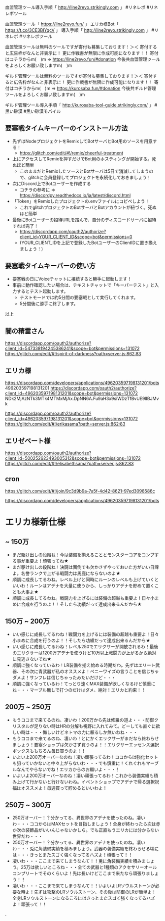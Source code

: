 
血盟管理ツール導入手順「 http://line2revo.strikingly.com 」
#リネレボ
#リネレボツール

血盟管理ツール「 https://line2revo.fun/ 」
エリカ様Bot「 https://t.co/3CE3BIYqcV 」
導入手順「 http://line2revo.strikingly.com 」
#リネレボ
#リネレボツール


血盟管理ツールは無料のツールですが寄付も募集しております！＞＜
寄付すると広告枠がなんと非表示に！
更に作戦書が無限に作成可能になります！！
寄付はコチラからm(　)m => https://line2revo.fun/#donation
今後共血盟管理ツールをよろしくお願い致しますm(　)m


ギルド管理ツールは無料のツールですが寄付も募集しております！＞＜
寄付すると広告枠がなんと非表示に！
更に作戦書が無限に作成可能になります！！
寄付はコチラからm(　)m => https://kurosaba.fun/#donation
今後共ギルド管理ツールをよろしくお願い致しますm(　)m


ギルド管理ツール導入手順「 http://kurosaba-tool-guide.strikingly.com/ 」
#黒い砂漠
#黒い砂漠モバイル


## 要塞戦タイムキーパーのインストール方法

- 先ずはNodeプロジェクトをRemixしてBotサーバとBot用のソースを用意する！
  + https://glitch.com/edit/#!/remix/cheerful-treatment
- 上にアクセスしてRemixを押すだけでBot用のホスティングが開始する。死ぬほど簡単
  + このままだとRemixしたソースとBotサーバは5日で消滅してしまうので、glitchに会員登録してプロジェクトを永続化しておきましょう！
- 次にDiscord上でBotユーザーを作成する
  + コチラの参考に => https://discordpy.readthedocs.io/ja/latest/discord.html
- 「Token」をRemixしたプロジェクトの.envファイルにコピペしよう！
  + これでglitchプロジェクトのBotサーバとBotアカウントが紐づく。死ぬほど簡単
- 最後にBotユーザーの招待URLを踏んで、自分のディスコードサーバに招待すれば完了！
  + https://discordapp.com/oauth2/authorize?client_id=YOUR_CLIENT_ID&scope=bot&permissions=0
  + (YOUR_CLIENT_IDを上記で登録したBotユーザーのClientIDに置き換えましょう！)

## 要塞戦タイムキーパーの使い方

- 要塞戦の日にVoiceチャットに接続すると勝手に起動します！
- 事前に動作確認したい場合は、テキストチャットで「キーパーテスト」と入力するとテスト起動します。
  + テストモードでは約5分間の要塞戦として実行してくれます。
  + 5分間後に勝手に終了します。

以上

## 闇の精霊さん

https://discordapp.com/oauth2/authorize?client_id=547338194245386241&scope=bot&permissions=131072
https://glitch.com/edit/#!/spirit-of-darkness?path=server.js:862:83

## エリカ様

https://discordapp.com/developers/applications/496203597198131201/bots
496203597198131201
https://discordapp.com/oauth2/authorize?client_id=496203597198131201&scope=bot&permissions=131072
NDk2MjAzNTk3MTk4MTMxMjAx.DpNN6A.Fu9aH3x9siWDzTfBvUE9lIBJMvk

https://discordapp.com/oauth2/authorize?client_id=496203597198131201&scope=bot&permissions=131072
https://glitch.com/edit/#!/erikasama?path=server.js:862:83


## エリゼベート様

https://discordapp.com/oauth2/authorize?client_id=500252623493005312&scope=bot&permissions=131072
https://glitch.com/edit/#!/elisabethsama?path=server.js:862:83


## cron

https://glitch.com/edit/#!/join/9c3d9b9a-7a5f-4d42-8621-97ed3098586c


https://discordapp.com/developers/applications/496203597198131201/bots




# エリカ様新仕様

## ~ 150万

- まだ駆け出しの段階ね！今は装備を揃えることとモンスターコアをコンプする事が重要よ！頑張ってね★
- まだ駆け出しの段階ね！決闘は面倒でも欠かさずやっておいた方がいい日課よ。名誉ランクで上がる戦闘力は馬鹿にならないのよ★
- 順調に成長してるわね。レベル上げと同時にルーンのレベルも上げていくといいわ！ルーンはアデナを大量に使うから、しっかりアデナを貯めて置くことも大事よ★
- 順調に成長してるわね。戦闘力を上げるには装備の超越も重要よ！日々小まめに合成を行うのよ！！そしたら功績だって達成出来るんだから★


## 150万 ~ 200万

- いい感じに成長してるわね！戦闘力を上げるには装備の超越も重要よ！日々小まめに合成を行うのよ！！そしたら功績だって達成出来るんだから★
- いい感じに成長してるわね！レベル250でエリクサーが開放されるわ！最後のエリクサーは1200万アデナを使うけど10万以上戦闘力が上がるから絶対に見逃さないでね★
- 順調に強くなっているわ！LR装備を揃え始める時期だわ。先ずはエリート武器、その次に青武器が私のオススメよ！ペニーワイズの言うことを信じちゃダメよ！サンフレは信じちゃったみたいだけど・・・
- 順調に強くなっているわ！てっとり速くMAX装備が欲しくなるけど慎重にね・・・マーブル無しで打つのだけはダメ、絶対！エリカと約束！！


## 200万 ~ 250万

- もうココまで来てるのね、凄いわ！200万から先は修羅の道よ・・・防御クリスタルが足りない時はHRの分解も視野に入れてみて。どーしても直ぐに欲しい時は・・・悔しいけどネトマの力に頼るしか無いわね・・・
- もうココまで来てるのね、凄いわ！とにかくエリクサーがまだなら終わらせましょう！要塞ショップは欠かさず買うのよ！！エリクサーエッセンス選択ボックスももちろん毎日買うのよ！！
- いよいよ200万オーバーなのね！凄い頑張ってるわ！ココからは強化セットも狙っていかないと中々上がらないわ・・・でも慎重に！くれぐれもマーブルなんてやらないでね！エリカからのお願いよ・・・！
- いよいよ200万オーバーなのね！凄い頑張ってるわ！これから装備実績も積み上げて行かないと行けないわね。イベントショップでアデナで帰る選択祝福はオススメよ！毎週買って貯めるといいわよ！

## 250万 ~ 300万

- 250万オーバー！？分かってる、異世界のアデナを使ったのね。凄いわ・・・ココからはMAXセットを目指しましょう！全身が終わったら次は赤か次の装飾品がいいんじゃないかしら。でも正直もうエリカには分からない世界だわ・・・
- 250万オーバー！？分かってる、異世界のアデナを使ったのね。凄いわ・・・兎に角装備実績を積みましょう。武器の装備実績を終わらせる頃には・・・きっとまたスゴく強くなってるハズよ！頑張って！！
- 凄いわ・・・ここまで来てしまうなんて！！兎に角装備実績を積みましょう。25万は欲しいところね・・・全ての武器と1種類のアクセサリーオールコンプリートでそのくらいよ！先は長いけどここまで来たなら頑張りましょう！！
- 凄いわ・・・ここまで来てしまうなんて！！いよいよLRソウルストーンが必要な時よ！先ずは攻撃のLRソウルストーン、その後は防御のLRが簡単よ！全身LRソウルストーンになるころにはきっとまたスゴく強くなってるハズよ！頑張って！！






.
